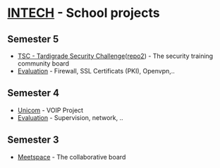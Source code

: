 # [INTECH](http://www.intechinfo.fr) - School projects

## Semester 5
* [TSC - Tardigrade Security Challenge](https://github.com/PierrickV/TSC_Master)([repo2](https://github.com/PierrickV/TSC_Storage)) - The security training community board
* [Evaluation](https://github.com/PierrickV/INTECH/tree/master/S5) - Firewall, SSL Certificats (PKI), Openvpn,..

## Semester 4
* [Unicom](https://github.com/unicomiti/unicom) - VOIP Project
* [Evaluation](https://github.com/PierrickV/INTECH/tree/master/S4) - Supervision, network, ..

## Semester 3
* [Meetspace](https://github.com/MaximeLauret/MeetSpace) - The collaborative board